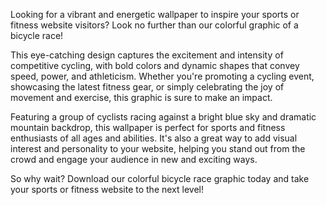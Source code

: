 <!--
Write me content for website with wallpaper "A colorful graphic of a bicycle race for a sports or fitness website"
-->

<!--font:Poppins-->

Looking for a vibrant and energetic wallpaper to inspire your sports or fitness website visitors? Look no further than our colorful graphic of a bicycle race!

This eye-catching design captures the excitement and intensity of competitive cycling, with bold colors and dynamic shapes that convey speed, power, and athleticism. Whether you're promoting a cycling event, showcasing the latest fitness gear, or simply celebrating the joy of movement and exercise, this graphic is sure to make an impact.

Featuring a group of cyclists racing against a bright blue sky and dramatic mountain backdrop, this wallpaper is perfect for sports and fitness enthusiasts of all ages and abilities. It's also a great way to add visual interest and personality to your website, helping you stand out from the crowd and engage your audience in new and exciting ways.

So why wait? Download our colorful bicycle race graphic today and take your sports or fitness website to the next level!
